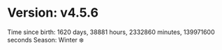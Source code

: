 # Version: v4.5.6
Time since birth: 1620 days, 38881 hours, 2332860 minutes, 139971600 seconds
Season: Winter ❄️
